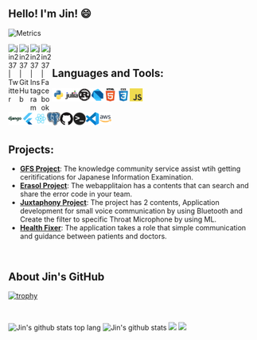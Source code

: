 ## Hello! I'm Jin! :smile:
![Metrics](https://metrics.lecoq.io/jin237?template=classic&config.timezone=Asia%2FTokyo)

[<img align="left" alt="jin237 | Twitter" width="22px" src="https://cdn.jsdelivr.net/npm/simple-icons@v3/icons/twitter.svg" />](https://twitter.com/jin2372)
[<img align="left" alt="jin237 | GitHub" width="22px" src="https://cdn.jsdelivr.net/npm/simple-icons@v3/icons/github.svg" />](https://github.com/jin237)
[<img align="left" alt="jin237 | Instagram" width="22px" src="https://cdn.jsdelivr.net/npm/simple-icons@v3/icons/instagram.svg" />](https://www.instagram.com/undersleepguitar/)
[<img align="left" alt="jin237 | Facebook" width="22px" src="https://cdn.jsdelivr.net/npm/simple-icons@v3/icons/facebook.svg" />](https://www.facebook.com/takehiro.iino.3)
<br />



## Languages and Tools:

<img align="left" alt="Python" width="26px" src="https://raw.githubusercontent.com/github/explore/80688e429a7d4ef2fca1e82350fe8e3517d3494d/topics/python/python.png" />
<img align="left" alt="Julia" width="26px" src="https://raw.githubusercontent.com/github/explore/80688e429a7d4ef2fca1e82350fe8e3517d3494d/topics/julia/julia.png" />
<img align="left" alt="rust" width="26px" src="https://raw.githubusercontent.com/github/explore/80688e429a7d4ef2fca1e82350fe8e3517d3494d/topics/rust/rust.png" />
<img align="left" alt="dart" width="26px" src="https://raw.githubusercontent.com/github/explore/80688e429a7d4ef2fca1e82350fe8e3517d3494d/topics/dart/dart.png" />
<img align="left" alt="html" width="26px" src="https://raw.githubusercontent.com/github/explore/80688e429a7d4ef2fca1e82350fe8e3517d3494d/topics/html/html.png" />
<img align="left" alt="css" width="26px" src="https://raw.githubusercontent.com/github/explore/80688e429a7d4ef2fca1e82350fe8e3517d3494d/topics/css/css.png" />
<img align="left" alt="JavaScript" width="26px" src="https://raw.githubusercontent.com/github/explore/80688e429a7d4ef2fca1e82350fe8e3517d3494d/topics/javascript/javascript.png" />

<br/><br />

<img align="left" alt="django" width="26px" src="https://raw.githubusercontent.com/github/explore/80688e429a7d4ef2fca1e82350fe8e3517d3494d/topics/django/django.png" />
<img align="left" alt="flutter" width="26px" src="https://raw.githubusercontent.com/github/explore/80688e429a7d4ef2fca1e82350fe8e3517d3494d/topics/flutter/flutter.png" />
<img align="left" alt="React" width="26px" src="https://raw.githubusercontent.com/github/explore/80688e429a7d4ef2fca1e82350fe8e3517d3494d/topics/react/react.png" />
<img align="left" alt="PostgreSQL" width="26px" src="https://raw.githubusercontent.com/github/explore/80688e429a7d4ef2fca1e82350fe8e3517d3494d/topics/postgresql/postgresql.png" />
<img align="left" alt="GitHub" width="26px" src="https://raw.githubusercontent.com/github/explore/78df643247d429f6cc873026c0622819ad797942/topics/github/github.png" />
<img align="left" alt="Terminal" width="26px" src="https://raw.githubusercontent.com/github/explore/80688e429a7d4ef2fca1e82350fe8e3517d3494d/topics/terminal/terminal.png" />
<img align="left" alt="Visual Studio Code" width="26px" src="https://raw.githubusercontent.com/github/explore/80688e429a7d4ef2fca1e82350fe8e3517d3494d/topics/visual-studio-code/visual-studio-code.png" />
<img align="left" alt="AWS" width="26px" src="https://raw.githubusercontent.com/github/explore/80688e429a7d4ef2fca1e82350fe8e3517d3494d/topics/aws/aws.png" />

<br />
<br />

## Projects:
- [__GFS Project__](https://github.com/jin237/GFS): The knowledge community service assist wtih getting ceritifications for Japanese Information Examination.
- [__Erasol Project__](https://github.com/jin237/erasol_code): The webapplitaion has a contents that can search and share the error code in your team.
- [__Juxtaphony Project__](https://github.com/jin237/Official_Juxtaphony_Project): The project has 2 contents, Application development for small voice communication by using Bluetooth and Create the filter to specific Throat Microphone by using ML.
- [__Health Fixer__](https://github.com/jin237/health_fixer): The application takes a role that simple communication and guidance between patients and doctors.


<br />

## About Jin's GitHub
[![trophy](https://github-profile-trophy.vercel.app/?username=jin237)](https://github.com/ryo-ma/github-profile-trophy)

<br />

![Jin's github stats top lang](https://github-readme-stats.vercel.app/api/top-langs/?username=jin237)
![Jin's github stats](https://github-readme-stats.vercel.app/api?username=jin237&count_private=true&show_icons=true)
[![](https://raw.githubusercontent.com/jin237/jin237/main/profile-summary-card-output/github/1-repos-per-language.svg)](https://github.com/vn7n24fzkq/github-profile-summary-cards) [![](https://raw.githubusercontent.com/jin237/jin237/main/profile-summary-card-output/github/2-most-commit-language.svg)](https://github.com/vn7n24fzkq/github-profile-summary-cards)








